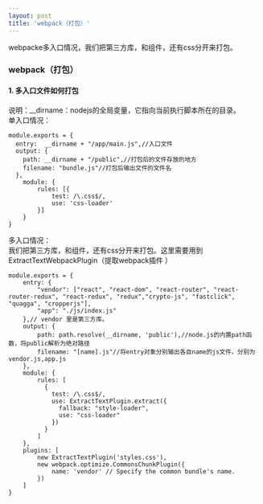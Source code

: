 ```yaml
---
layout: post
title: 'webpack（打包）'
---
```

webpacke多入口情况，我们把第三方库，和组件，还有css分开来打包。 
<!--break-->
### webpack（打包）
#### 1. 多入口文件如何打包
说明：__dirname：nodejs的全局变量，它指向当前执行脚本所在的目录。  
单入口情况：  
```
module.exports = {
  entry:  __dirname + "/app/main.js",//入口文件
  output: {
    path: __dirname + "/public",//打包后的文件存放的地方
    filename: "bundle.js"//打包后输出文件的文件名
  },
  	module: {
        rules: [{
            test: /\.css$/,
            use: 'css-loader'
        }]
  	}
}
```
多入口情况：  
我们把第三方库，和组件，还有css分开来打包。这里需要用到  
ExtractTextWebpackPlugin（提取webpack插件	）  
```
module.exports = {
  	entry: {
		"vendor": ["react", "react-dom", "react-router", "react-router-redux", "react-redux", "redux","crypto-js", "fastclick", "quagga", "cropperjs"],
		"app": "./js/index.js"
    },// vendor 里是第三方库。
	output: {
		path: path.resolve(__dirname, 'public'),//node.js的内置path函数，将public解析为绝对路径
		filename: "[name].js"//将entry对象分别输出各自name的js文件，分别为vendor.js,app.js
	},
	module: {
	    rules: [
	      {
	        test: /\.css$/,
	        use: ExtractTextPlugin.extract({
	          fallback: "style-loader",
	          use: "css-loader"
	        })
	      }
	    ]
	},
	plugins: [
        new ExtractTextPlugin('styles.css'),
        new webpack.optimize.CommonsChunkPlugin({
            name: 'vendor' // Specify the common bundle's name.
        })
	]
}
```